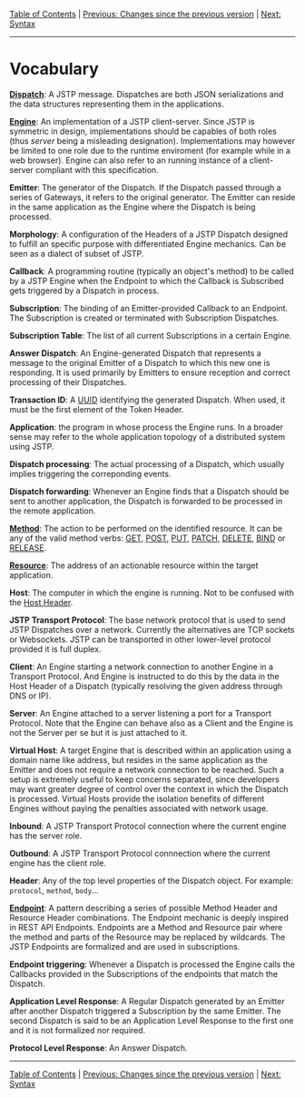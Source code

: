 [Table of Contents](index.md) | [Previous: Changes since the previous version](changes.md) | [Next: Syntax](syntax/index.md)

---

Vocabulary
==========

[**Dispatch**](syntax/index.md): A JSTP message. Dispatches are both JSON serializations and the data structures representing them in the applications.

[**Engine**](engine.md): An implementation of a JSTP client-server. Since JSTP is symmetric in design, implementations should be capables of both roles (thus _server_ being a misleading designation). Implementations may however be limited to one role due to the runtime enviroment (for example while in a web browser). Engine can also refer to an running instance of a client-server compliant with this specification.

**Emitter**: The generator of the Dispatch. If the Dispatch passed through a series of Gateways, it refers to the original generator. The Emitter can reside in the same application as the Engine where the Dispatch is being processed.

**Morphology**: A configuration of the Headers of a JSTP Dispatch designed to fulfill an specific purpose with differentiated Engine mechanics. Can be seen as a dialect of subset of JSTP.

**Callback**: A programming routine (typically an object's method) to be called by a JSTP Engine when the Endpoint to which the Callback is Subscribed gets triggered by a Dispatch in process.

**Subscription**: The binding of an Emitter-provided Callback to an Endpoint. The Subscription is created or terminated with Subscription Dispatches.

**Subscription Table**: The list of all current Subscriptions in a certain Engine. 

**Answer Dispatch**: An Engine-generated Dispatch that represents a message to the original Emitter of a Dispatch to which this new one is responding. It is used primarily by Emitters to ensure reception and correct processing of their Dispatches. 

**Transaction ID**: A [UUID](http://en.wikipedia.org/wiki/Universally_unique_identifier) identifying the generated Dispatch. When used, it must be the first element of the Token Header. 

**Application**: the program in whose process the Engine runs. In a broader sense may refer to the whole application topology of a distributed system using JSTP.

**Dispatch processing**: The actual processing of a Dispatch, which usually implies triggering the correponding events.

**Dispatch forwarding**: Whenever an Engine finds that a Dispatch should be sent to another application, the Dispatch is forwarded to be processed in the remote application.

[**Method**](syntax/method.md): The action to be performed on the identified resource. It can be any of the valid method verbs: [GET](syntax/method.md#get), [POST](syntax/method.md#post), [PUT](syntax/method.md#put), [PATCH](syntax/method.md#patch), [DELETE](syntax/method.md#delete), [BIND](syntax/method.md#bind) or [RELEASE](syntax/method.md#release).

[**Resource**](syntax/resource.md): The address of an actionable resource within the target application.

**Host**: The computer in which the engine is running. Not to be confused with the [Host Header](syntax/host.md).

**JSTP Transport Protocol**: The base network protocol that is used to send JSTP Dispatches over a network. Currently the alternatives are TCP sockets or Websockets. JSTP can be transported in other lower-level protocol provided it is full duplex.

**Client**: An Engine starting a network connection to another Engine in a Transport Protocol. And Engine is instructed to do this by the data in the Host Header of a Dispatch (typically resolving the given address through DNS or IP).

**Server**: An Engine attached to a server listening a port for a Transport Protocol. Note that the Engine can behave also as a Client and the Engine is not the Server per se but it is just attached to it.

**Virtual Host**: A target Engine that is described within an application using a domain name like address, but resides in the same application as the Emitter and does not require a network connection to be reached. Such a setup is extremely useful to keep concerns separated, since developers may want greater degree of control over the context in which the Dispatch is processed. Virtual Hosts provide the isolation benefits of different Engines without paying the penalties associated with network usage.

**Inbound**: A JSTP Transport Protocol connection where the current engine has the server role.

**Outbound**: A JSTP Transport Protocol connnection where the current engine has the client role.

**Header**: Any of the top level properties of the Dispatch object. For example: `protocol`, `method`, `body`...

[**Endpoint**](syntax/endpoint.md): A pattern describing a series of possible Method Header and Resource Header combinations. The Endpoint mechanic is deeply inspired in REST API Endpoints. Endpoints are a Method and Resource pair where the method and parts of the Resource may be replaced by wildcards. The JSTP Endpoints are formalized and are used in subscriptions.

**Endpoint triggering**: Whenever a Dispatch is processed the Engine calls the Callbacks provided in the Subscriptions of the endpoints that match the Dispatch.

**Application Level Response**: A Regular Dispatch generated by an Emitter after another Dispatch triggered a Subscription by the same Emitter. The second Dispatch is said to be an Application Level Response to the first one and it is not formalized nor required.

**Protocol Level Response**: An Answer Dispatch.

---

[Table of Contents](index.md) | [Previous: Changes since the previous version](changes.md) | [Next: Syntax](syntax/index.md)
